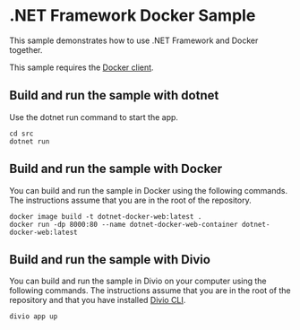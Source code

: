 
# .NET Framework Docker Sample

This sample demonstrates how to use .NET Framework and Docker together.

This sample requires the [Docker client](https://www.docker.com/products/docker-desktop/).

## Build and run the sample with dotnet

Use the dotnet run command to start the app.

```console
cd src
dotnet run
```

## Build and run the sample with Docker

You can build and run the sample in Docker using the following commands. The instructions assume that you are in the root of the repository.

```console
docker image build -t dotnet-docker-web:latest .
docker run -dp 8000:80 --name dotnet-docker-web-container dotnet-docker-web:latest
```

## Build and run the sample with Divio

You can build and run the sample in Divio on your computer using the following commands. The instructions assume that you are in the root of the repository and that you have installed [Divio CLI](https://docs.divio.com/introduction/01-installation/).

```console
divio app up
```